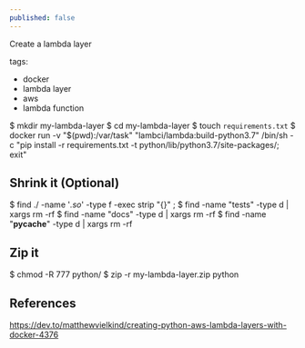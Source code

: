 ```yaml
---
published: false
---
```


Create a lambda layer 

tags:
- docker
- lambda layer
- aws
- lambda function

$ mkdir my-lambda-layer
$ cd my-lambda-layer
$ touch `requirements.txt`
$ docker run -v "$(pwd):/var/task" "lambci/lambda:build-python3.7" /bin/sh -c "pip install -r requirements.txt -t python/lib/python3.7/site-packages/; exit"


## Shrink it (Optional)

$ find ./ -name '*.so*' -type f -exec strip "{}" \;
$ find -name "tests" -type d | xargs rm -rf
$ find -name "docs" -type d | xargs rm -rf
$ find -name "__pycache__" -type d | xargs rm -rf

## Zip it

$ chmod -R 777 python/
$ zip -r my-lambda-layer.zip python

## References
https://dev.to/matthewvielkind/creating-python-aws-lambda-layers-with-docker-4376